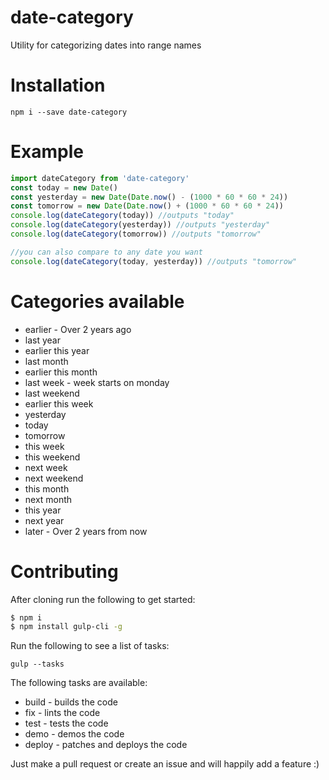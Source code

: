 # date-category
Utility for categorizing dates into range names

# Installation

`npm i --save date-category`

# Example

```js
import dateCategory from 'date-category'
const today = new Date()
const yesterday = new Date(Date.now() - (1000 * 60 * 60 * 24))
const tomorrow = new Date(Date.now() + (1000 * 60 * 60 * 24))
console.log(dateCategory(today)) //outputs "today"
console.log(dateCategory(yesterday)) //outputs "yesterday"
console.log(dateCategory(tomorrow)) //outputs "tomorrow"

//you can also compare to any date you want
console.log(dateCategory(today, yesterday)) //outputs "tomorrow"
```

# Categories available

* earlier - Over 2 years ago
* last year
* earlier this year
* last month
* earlier this month
* last week - week starts on monday
* last weekend
* earlier this week
* yesterday
* today
* tomorrow
* this week
* this weekend
* next week
* next weekend
* this month
* next month
* this year
* next year
* later - Over 2 years from now

# Contributing

After cloning run the following to get started:

```bash
$ npm i
$ npm install gulp-cli -g
```

Run the following to see a list of tasks:

`gulp --tasks`

The following tasks are available:

* build - builds the code
* fix - lints the code
* test - tests the code
* demo - demos the code
* deploy - patches and deploys the code

Just make a pull request or create an issue and will happily add a feature :)
